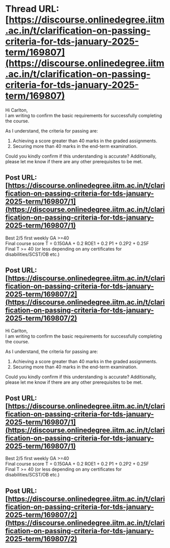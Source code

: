# Thread URL: [https://discourse.onlinedegree.iitm.ac.in/t/clarification-on-passing-criteria-for-tds-january-2025-term/169807](https://discourse.onlinedegree.iitm.ac.in/t/clarification-on-passing-criteria-for-tds-january-2025-term/169807)

Hi Carlton,  
I am writing to confirm the basic requirements for successfully completing the course.

As I understand, the criteria for passing are:

1. Achieving a score greater than 40 marks in the graded assignments.
2. Securing more than 40 marks in the end-term examination.

Could you kindly confirm if this understanding is accurate? Additionally, please let me know if there are any other prerequisites to be met.

Post URL: [https://discourse.onlinedegree.iitm.ac.in/t/clarification-on-passing-criteria-for-tds-january-2025-term/169807/1](https://discourse.onlinedegree.iitm.ac.in/t/clarification-on-passing-criteria-for-tds-january-2025-term/169807/1)
---
Best 2/5 first weekly GA >=40  
Final course score T = 0.15GAA + 0.2 ROE1 + 0.2 P1 + 0.2P2 + 0.25F  
Final T >= 40 (or less depending on any certificates for disabilities/SCST/OB etc.)

Post URL: [https://discourse.onlinedegree.iitm.ac.in/t/clarification-on-passing-criteria-for-tds-january-2025-term/169807/2](https://discourse.onlinedegree.iitm.ac.in/t/clarification-on-passing-criteria-for-tds-january-2025-term/169807/2)
---
Hi Carlton,  
I am writing to confirm the basic requirements for successfully completing the course.

As I understand, the criteria for passing are:

1. Achieving a score greater than 40 marks in the graded assignments.
2. Securing more than 40 marks in the end-term examination.

Could you kindly confirm if this understanding is accurate? Additionally, please let me know if there are any other prerequisites to be met.

Post URL: [https://discourse.onlinedegree.iitm.ac.in/t/clarification-on-passing-criteria-for-tds-january-2025-term/169807/1](https://discourse.onlinedegree.iitm.ac.in/t/clarification-on-passing-criteria-for-tds-january-2025-term/169807/1)
---
Best 2/5 first weekly GA >=40  
Final course score T = 0.15GAA + 0.2 ROE1 + 0.2 P1 + 0.2P2 + 0.25F  
Final T >= 40 (or less depending on any certificates for disabilities/SCST/OB etc.)

Post URL: [https://discourse.onlinedegree.iitm.ac.in/t/clarification-on-passing-criteria-for-tds-january-2025-term/169807/2](https://discourse.onlinedegree.iitm.ac.in/t/clarification-on-passing-criteria-for-tds-january-2025-term/169807/2)
---

